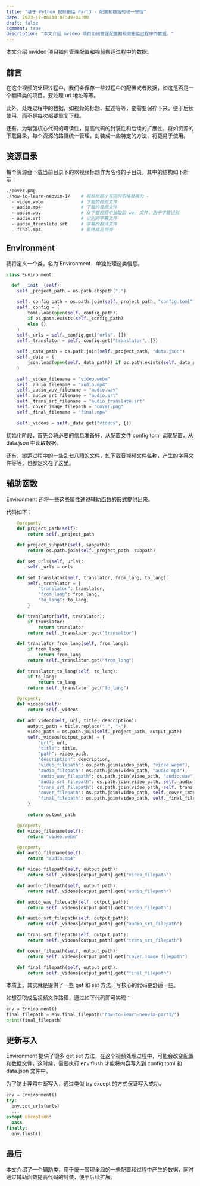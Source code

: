 ```yaml
---
title: "基于 Python 视频搬运 Part3 - 配置和数据的统一管理"
date: 2023-12-08T18:07:49+08:00
draft: false
comment: true
description: "本文介绍 mvideo 项目如何管理配置和视频搬运过程中的数据。"
---
```


本文介绍 mvideo 项目如何管理配置和视频搬运过程中的数据。

## 前言

在这个视频的处理过程中，我们会保存一些过程中的配置或者数据，如这是否是一个翻译类的项目，要处理 url 地址等等。

此外，处理过程中的数据，如视频的标题、描述等等，要需要保存下来，便于后续使用，而不是每次都要重复下载。

还有，为增强核心代码的可读性，提高代码的封装性和后续的扩展性，将如资源的下载目录，每个资源的路径统一管理，封装成一些特定的方法，将更易于使用。

## 资源目录

每个资源会下载当前目录下的以视频标题作为名称的子目录，其中的结构如下所示：

```bash
./cover.png
./how-to-learn-neovim-1/    # 视频标题小写同时空格替换为 -
  - video.webm              # 下载的视频文件
  - audio.mp4               # 下载的音频文件
  - audio.wav               # 从下载视频中抽取的 wav 文件，用于字幕识别
  - audio.srt               # 识别的字幕文件
  - audio_translate.srt     # 字幕的翻译文件
  - final.mp4               # 最终成品视频
```

## Environment

我将定义一个类，名为 Environment，单独处理这类信息。

```python
class Environment:

  def __init__(self):
    self._project_path = os.path.abspath(".")

    self._config_path = os.path.join(self._project_path, "config.toml")
    self._config = (
        toml.load(open(self._config_path))
        if os.path.exists(self._config_path)
        else {}
    )
    self._urls = self._config.get("urls", [])
    self._translator = self._config.get("translator", {})

    self._data_path = os.path.join(self._project_path, "data.json")
    self._data = (
        json.load(open(self._data_path)) if os.path.exists(self._data_path) else {}
    )

    self._video_filename = "video.webm"
    self._audio_filename = "audio.mp4"
    self._audio_wav_filename = "audio.wav"
    self._audio_srt_filename = "audio.srt"
    self._trans_srt_filename = "audio_translate.srt"
    self._cover_image_filepath = "cover.png"
    self._final_filename = "final.mp4"

    self._videos = self._data.get("videos", {})

```

初始化阶段，首先会将必要的信息准备好，从配置文件 config.toml 读取配置，从 data.json 中读取数据。

还有，搬运过程中的一些乱七八糟的文件，如下载音视频文件名称，产生的字幕文件等等，也都定义在了这里。

## 辅助函数

Environment 还将一些这些属性通过辅助函数的形式提供出来。

代码如下：

```python
    @property
    def project_path(self):
        return self._project_path

    def project_subpath(self, subpath):
        return os.path.join(self._project_path, subpath)

    def set_urls(self, urls):
        self._urls = urls

    def set_translator(self, translator, from_lang, to_lang):
        self._translator = {
            "translator": translator,
            "from_lang": from_lang,
            "to_lang": to_lang,
        }

    def translator(self, translator):
        if translator:
            return translator
        return self._translator.get("transaltor")

    def translator_from_lang(self, from_lang):
        if from_lang:
            return from_lang
        return self._translator.get("from_lang")

    def translator_to_lang(self, to_lang):
        if to_lang:
            return to_lang
        return self._translator.get("to_lang")

    @property
    def videos(self):
        return self._videos

    def add_video(self, url, title, description):
        output_path = title.replace(" ", "-")
        video_path = os.path.join(self._project_path, output_path)
        self._videos[output_path] = {
            "url": url,
            "title": title,
            "path": video_path,
            "description": description,
            "video_filepath": os.path.join(video_path, "video.wepm"),
            "audio_filepath": os.path.join(video_path, "audio.mp4"),
            "audio_wav_filepath": os.path.join(video_path, "audio.wav"),
            "audio_srt_filepath": os.path.join(video_path, self._audio_srt_filename),
            "trans_srt_filepath": os.path.join(video_path, self._trans_srt_filename),
            "cover_filepath": os.path.join(video_path, self._cover_image_filepath),
            "final_filepath": os.path.join(video_path, self._final_filename),
        }

        return output_path

    @property
    def video_filename(self):
        return "video.webm"

    @property
    def audio_filename(self):
        return "audio.mp4"

    def video_filepath(self, output_path):
        return self._videos[output_path].get("video_filepath")

    def audio_filepath(self, output_path):
        return self._videos[output_path].get("audio_filepath")

    def audio_wav_filepath(self, output_path):
        return self._videos[output_path].get("video_filepath")

    def audio_srt_filepath(self, output_path):
        return self._videos[output_path].get("audio_srt_filepath")

    def trans_srt_filepath(self, output_path):
        return self._videos[output_path].get("trans_srt_filepath")

    def cover_filepath(self, output_path):
        return self._videos[output_path].get("cover_image_filepath")

    def final_filepath(self, output_path):
        return self._videos[output_path].get("final_filepath")
```

本质上，其实就是提供了一些 get 和 set 方法，写核心的代码更舒适一些。

如想获取成品视频文件路径，通过如下代码即可实现：

```python
env = Environment()
final_filepath = env.final_filepath("how-to-learn-neovim-part1/")
print(final_filepath)
```

## 更新写入

Environment 提供了很多 get set 方法，在这个视频处理过程中，可能会改变配置和数据文件，这时候，需要执行 env.flush 才能将内容写入到 config.toml 和 data.json 文件中。

为了防止异常中断写入，通过类似 try except 的方式保证写入成功。

```python
env = Environment()
try:
  env.set_urls(urls)
  ...
except Exception:
  pass
finally:
  env.flush()
```

## 最后

本文介绍了一个辅助类，用于统一管理全局的一些配置和过程中产生的数据，同时通过辅助函数提高代码的封装，便于后续扩展。

